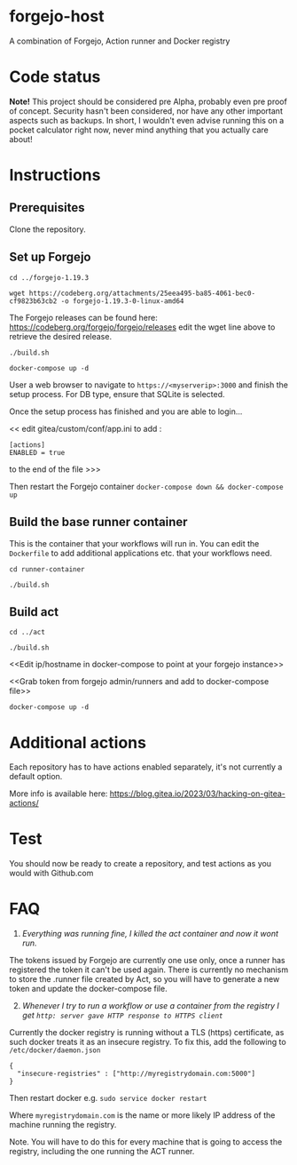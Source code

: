 # forgejo-host

A combination of Forgejo, Action runner and Docker registry

# Code status
**Note!** This project should be considered pre Alpha, probably even pre proof of concept. Security hasn't been considered, nor have any other important aspects such as backups. In short, I wouldn't even advise running this on a pocket calculator right now, never mind anything that you actually care about!

# Instructions
## Prerequisites
Clone the repository.

## Set up Forgejo
`cd ../forgejo-1.19.3`

`wget https://codeberg.org/attachments/25eea495-ba85-4061-bec0-cf9823b63cb2 -o forgejo-1.19.3-0-linux-amd64`

The Forgejo releases can be found here: https://codeberg.org/forgejo/forgejo/releases edit the wget line above to retrieve the desired release.

`./build.sh`

`docker-compose up -d`

User a web browser to navigate to `https://<myserverip>:3000` and finish the setup process. For DB type, ensure that SQLite is selected.

Once the setup process has finished and you are able to login...

<< edit gitea/custom/conf/app.ini to add :
```
[actions]
ENABLED = true
```
to the end of the file >>>

Then restart the Forgejo container `docker-compose down && docker-compose up`

## Build the base runner container

This is the container that your workflows will run in. You can edit the `Dockerfile` to add additional applications etc. that your workflows need.

`cd runner-container`

`./build.sh`

## Build act
`cd ../act`

`./build.sh`

<<Edit ip/hostname in docker-compose to point at your forgejo instance>>

<<Grab token from forgejo admin/runners and add to  docker-compose file>>

`docker-compose up -d`

# Additional actions

Each repository has to have actions enabled separately, it's not currently a default option.

More info is available here: https://blog.gitea.io/2023/03/hacking-on-gitea-actions/

# Test
You should now be ready to create a repository, and test actions as you would with Github.com

# FAQ
1. *Everything was running fine, I killed the act container and now it wont run.*

The tokens issued by Forgejo are currently one use only, once a runner has registered the token it can't be used again. There is currently no mechanism to store the .runner file created by Act, so you will have to generate a new token and update the docker-compose file.

2. *Whenever I try to run a workflow or use a container from the registry I get `http: server gave HTTP response to HTTPS client`*

Currently the docker registry is running without a TLS (https) certificate, as such docker treats it as an insecure registry. To fix this, add the following to `/etc/docker/daemon.json`
```
{
  "insecure-registries" : ["http://myregistrydomain.com:5000"]
}
```
Then restart docker e.g. `sudo service docker restart`

Where `myregistrydomain.com` is the name or more likely IP address of the machine running the registry.

Note. You will have to do this for every machine that is going to access the registry, including the one running the ACT runner.
